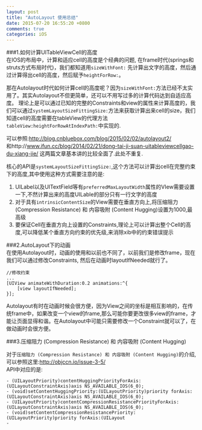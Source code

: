 ```yaml
---
layout: post
title: "AutoLayout 使用总结"
date: 2015-07-20 16:55:20 +0800
comments: true
categories: iOS
---  
```


###1.如何计算UITableViewCell的高度  
在IOS的布局中，计算和适应cell的高度是个经典的问题, 在frame时代(springs和struts方式布局时代)，我们都知道用`sizeWithFont:` 先计算出文字的高度，然后通过计算得出cell的高度，然后赋予`heightForRow:`。  

那在Autolayout时代如何计算cell的高度呢？因为`sizeWithFont:`方法已经不太实用了。其实Autolayout不但更简单，还可以不用写过多的计算代码达到自适应高度。
理论上是可以通过已知的完整的Constraints和view的属性来计算高度的，我们可以通过`systemLayoutSizeFittingSize:`方法来获取计算出来cell的size，我们知道cell的高度需要在tableView的代理方法`tableView:heightForRowAtIndexPath:`中实现的.  

可以参照:http://blog.cnbluebox.com/blog/2015/02/02/autolayout2/  
和http://www.ifun.cc/blog/2014/02/21/dong-tai-ji-suan-uitableviewcellgao-du-xiang-jie/  这两篇文章基本讲的比较全面了.此处不重复.  

核心的API是`systemLayoutSizeFittingSize:`,这个方法可以计算出cell在完整约束下的高度,其中使用这种方式需要注意的是:  
1. UILabel以及UITextField等有`preferredMaxLayoutWidth`属性的VIew需要设置一下,不然计算出来的高度UILable的部分只有一行文字的高度  
2. 对于具有`intrinsicContentSize`的View需要在垂直方向上,将压缩阻力 (Compression Resistance) 和 内容吸附 (Content Hugging)设置为1000,最高级
3. 要保证Cell在垂直方向上设置的Constraints,理论上可以计算出整个Cell的高度,可以降低某个垂直方向约束的优先级,来消除xib中的约束错误提示  


###2.AutoLayout下的动画  
在使用Autolayout时，动画的使用和以前也不同了，以前我们是修改frame，现在我们可以通过修改Constraints, 然后在动画时layoutIfNeeded就行了。

```
//修改约束
...
[UIView animateWithDuration:0.2 animations:^{
    [view layoutIfNeeded];
}];
``` 
Autolayout有时在动画时候会很方便，因为View之间的坐标是相互影响的，在传统frame中，如果改变一个view的frame,那么可能你要更改很多view的frame，才能让页面显得和谐。在Autolayout中可能只需要修改一个Constraint就可以了，在做动画时会很方便。

###3.压缩阻力 (Compression Resistance) 和 内容吸附 (Content Hugging)  

对于`压缩阻力 (Compression Resistance) 和 内容吸附 (Content Hugging)`的介绍,可以参照这里:http://objccn.io/issue-3-5/  
API中对应的是: 

```
- (UILayoutPriority)contentHuggingPriorityForAxis:(UILayoutConstraintAxis)axis NS_AVAILABLE_IOS(6_0);
- (void)setContentHuggingPriority:(UILayoutPriority)priority forAxis:(UILayoutConstraintAxis)axis NS_AVAILABLE_IOS(6_0);
- (UILayoutPriority)contentCompressionResistancePriorityForAxis:(UILayoutConstraintAxis)axis NS_AVAILABLE_IOS(6_0);
- (void)setContentCompressionResistancePriority:(UILayoutPriority)priority forAxis:(UILayout
- 
```